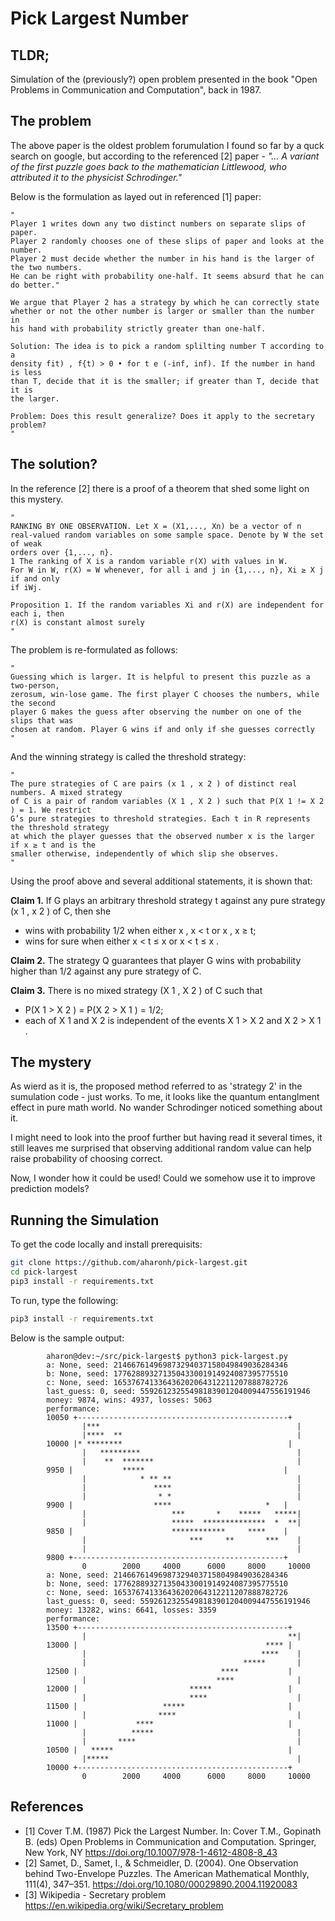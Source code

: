 Pick Largest Number
===

TLDR;
---

Simulation of the (previously?) open problem presented in the book "Open Problems in Communication and Computation", back in 1987.

The problem
---

The above paper is the oldest problem forumulation I found so far by a quck search on google, 
but according to the referenced [2] paper - 
*"... A variant of the first puzzle goes back to the mathematician Littlewood, 
who attributed it to the physicist Schrodinger."*

Below is the formulation as layed out in referenced [1] paper:

    "
    Player 1 writes down any two distinct numbers on separate slips of paper. 
    Player 2 randomly chooses one of these slips of paper and looks at the number. 
    Player 2 must decide whether the number in his hand is the larger of the two numbers. 
    He can be right with probability one-half. It seems absurd that he can do better."

    We argue that Player 2 has a strategy by which he can correctly state
    whether or not the other number is larger or smaller than the number in
    his hand with probability strictly greater than one-half.

    Solution: The idea is to pick a random splilting number T according to a
    density fit) , f{t) > 0 • for t e (-inf, inf). If the number in hand is less
    than T, decide that it is the smaller; if greater than T, decide that it is
    the larger.

    Problem: Does this result generalize? Does it apply to the secretary problem? 
    "

The solution?
---

In the reference [2] there is a proof of a theorem that shed some light on this mystery.

    "
    RANKING BY ONE OBSERVATION. Let X = (X1,..., Xn) be a vector of n
    real-valued random variables on some sample space. Denote by W the set of weak
    orders over {1,..., n}.
    1 The ranking of X is a random variable r(X) with values in W.
    For W in W, r(X) = W whenever, for all i and j in {1,..., n}, Xi ≥ X j if and only
    if iWj.

    Proposition 1. If the random variables Xi and r(X) are independent for each i, then
    r(X) is constant almost surely
    "

The problem is re-formulated as follows:

    "
    Guessing which is larger. It is helpful to present this puzzle as a two-person, 
    zerosum, win-lose game. The first player C chooses the numbers, while the second
    player G makes the guess after observing the number on one of the slips that was
    chosen at random. Player G wins if and only if she guesses correctly
    "

And the winning strategy is called the threshold strategy:

    "
    The pure strategies of C are pairs (x 1 , x 2 ) of distinct real numbers. A mixed strategy
    of C is a pair of random variables (X 1 , X 2 ) such that P(X 1 != X 2 ) = 1. We restrict
    G’s pure strategies to threshold strategies. Each t in R represents the threshold strategy
    at which the player guesses that the observed number x is the larger if x ≥ t and is the
    smaller otherwise, independently of which slip she observes.    
    "

Using the proof above and several additional statements, it is shown that: 

**Claim 1.** If G plays an arbitrary threshold strategy t against any pure strategy (x 1 , x 2 )
of C, then she

- wins with probability 1/2 when either x , x < t or x , x ≥ t;
- wins for sure when either x < t ≤ x or x < t ≤ x .

**Claim 2.** The strategy Q guarantees that player G wins with probability higher than
1/2 against any pure strategy of C.

**Claim 3.** There is no mixed strategy (X 1 , X 2 ) of C such that
- P(X 1 > X 2 ) = P(X 2 > X 1 ) = 1/2;
- each of X 1 and X 2 is independent of the events X 1 > X 2 and X 2 > X 1 .


The mystery
---

As wierd as it is, the proposed method referred to as 'strategy 2' in the sumulation code - just works. 
To me, it looks like the quantum entanglment effect in pure math world. No wander Schrodinger noticed something about it.

I might need to look into the proof further but having read it several times, it still leaves me surprised
that observing additional random value can help raise probability of choosing correct.

Now, I wonder how it could be used! Could we somehow use it to improve prediction models?

Running the Simulation
---

To get the code locally and install prerequisits:
```bash
git clone https://github.com/aharonh/pick-largest.git
cd pick-largest
pip3 install -r requirements.txt
```
To run, type the following:
```bash
pip3 install -r requirements.txt
```
Below is the sample output:


            aharon@dev:~/src/pick-largest$ python3 pick-largest.py 
            a: None, seed: 214667614969873294037158049849036284346
            b: None, seed: 177628893271350433001914924087395775510
            c: None, seed: 165376741336436202064312211207888782726
            last_guess: 0, seed: 55926123255498183901204009447556191946
            money: 9874, wins: 4937, losses: 5063
            performance:
            10050 +-----------------------------------------------+
                    |***                                            |
                    |****  **                                       |
            10000 |* ********                                     |
                    |   *********                                   |
                    |    **  *******                                |
            9950 |           *****                               |
                    |            * ** **                            |
                    |               ****                            |
                    |                * *                            |
            9900 |                  ****                     *   |
                    |                   ***       *    *****   *****|
                    |                   *****  **************  *  **|
            9850 |                      ************     ****    |
                    |                       ***     **       ***    |
                    |                                               |
            9800 +-----------------------------------------------+
                    0        2000     4000      6000     8000     10000
            a: None, seed: 214667614969873294037158049849036284346
            b: None, seed: 177628893271350433001914924087395775510
            c: None, seed: 165376741336436202064312211207888782726
            last_guess: 0, seed: 55926123255498183901204009447556191946
            money: 13282, wins: 6641, losses: 3359
            performance:
            13500 +-----------------------------------------------+
                    |                                             **|
            13000 |                                          **** |
                    |                                       ****    |
                    |                                   *****       |
            12500 |                                ****           |
                    |                             ****              |
            12000 |                         *****                 |
                    |                       ****                    |
            11500 |                   *****                       |
                    |                ****                           |
            11000 |             ****                              |
                    |          *****                                |
                    |       ****                                    |
            10500 |   *****                                       |
                    |*****                                          |
            10000 +-----------------------------------------------+
                    0        2000     4000      6000     8000     10000


References
---
- [1] Cover T.M. (1987) Pick the Largest Number. In: Cover T.M., Gopinath B. (eds) Open Problems in Communication and Computation. Springer, New York, NY https://doi.org/10.1007/978-1-4612-4808-8_43 
- [2] Samet, D., Samet, I., & Schmeidler, D. (2004). One Observation behind Two-Envelope Puzzles. The American Mathematical Monthly, 111(4), 347–351. https://doi.org/10.1080/00029890.2004.11920083
- [3] Wikipedia - Secretary problem https://en.wikipedia.org/wiki/Secretary_problem